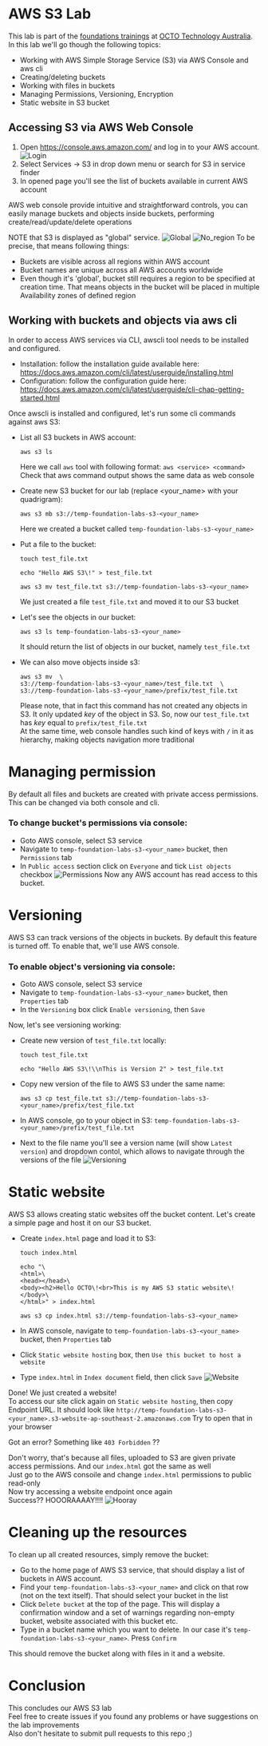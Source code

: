 # AWS S3 Lab
This lab is part of the [foundations trainings](https://github.com/octo-technology-downunder/octo-au-foundations) at [OCTO Technology Australia](http://careers.octo.com.au/).
In this lab we'll go though the following topics:
- Working with AWS Simple Storage Service (S3) via AWS Console and aws cli
- Creating/deleting buckets
- Working with files in buckets
- Managing Permissions, Versioning, Encryption
- Static website in S3 bucket

## Accessing S3 via AWS Web Console
1. Open https://console.aws.amazon.com/ and log in to your AWS account.
![Login](images/s3-login.png "Login")
1. Select Services -> S3 in drop down menu or search for S3 in service finder 
1. In opened page you'll see the list of buckets available in current AWS account

AWS web console provide intuitive and straightforward controls, you can easily manage buckets and objects inside buckets, performing create/read/update/delete operations 

NOTE that S3 is displayed as "global" service. 
![Global](images/s3-global.png "Global")
![No_region](images/s3-no_region.png "No_region")
To be precise, that means following things:
* Buckets are visible across all regions within AWS account
* Bucket names are unique across all AWS accounts worldwide
* Even though it's 'global', bucket still requires a region to be specified at creation time. That means objects in the bucket will be placed in multiple Availability zones of defined region


## Working with buckets and objects via aws cli
In order to access AWS services via CLI, awscli tool needs to be installed and configured. 
- Installation: follow the installation guide available here: https://docs.aws.amazon.com/cli/latest/userguide/installing.html
- Configuration: follow the configuration guide here: https://docs.aws.amazon.com/cli/latest/userguide/cli-chap-getting-started.html

Once awscli is installed and configured, let's run some cli commands against aws S3:

* List all S3 buckets in AWS account:

    `aws s3 ls`
    
    Here we call `aws` tool with following format: `aws <service> <command>`
    Check that aws command output shows the same data as web console 
* Create new S3 bucket for our lab (replace <your_name> with your quadrigram):

    `aws s3 mb s3://temp-foundation-labs-s3-<your_name>`

    Here we created a bucket called `temp-foundation-labs-s3-<your_name>`
* Put a file to the bucket:

    `touch test_file.txt`<br>
    
    `echo "Hello AWS S3\!" > test_file.txt`<br>
    
    `aws s3 mv test_file.txt s3://temp-foundation-labs-s3-<your_name>`
    
    We just created a file `test_file.txt` and moved it to our S3 bucket 
* Let's see the objects in our bucket:
    
    `aws s3 ls temp-foundation-labs-s3-<your_name>`
    
    It should return the list of objects in our bucket, namely `test_file.txt` 
* We can also move objects inside s3:

    `aws s3 mv  \ `<br>
    `s3://temp-foundation-labs-s3-<your_name>/test_file.txt  \ `<br>
    `s3://temp-foundation-labs-s3-<your_name>/prefix/test_file.txt`
    
    Please note, that in fact this command has not created any objects in S3. It only updated _key_ of the object in S3. So, now our `test_file.txt` has _key_ equal to `prefix/test_file.txt` <br>
    At the same time, web console handles such kind of keys with `/` in it as hierarchy, making objects navigation more traditional

# Managing permission
By default all files and buckets are created with private access permissions. This can be changed via both console and cli.<br>
### To change bucket's permissions via console: 
* Goto AWS console, select S3 service
* Navigate to `temp-foundation-labs-s3-<your_name>` bucket, then `Permissions` tab
* In `Public access` section click on `Everyone` and tick `List objects` checkbox
![Permissions](images/s3-permissions.png "Permissions")
Now any AWS account has read access to this bucket.

# Versioning
AWS S3 can track versions of the objects in buckets. By default this feature is turned off. To enable that, we'll use AWS console.
### To enable object's versioning via console: 
* Goto AWS console, select S3 service
* Navigate to `temp-foundation-labs-s3-<your_name>` bucket, then `Properties` tab
* In the `Versioning` box click `Enable versioning`, then `Save`

Now, let's see versioning working:
* Create new version of `test_file.txt` locally:

    `touch test_file.txt`<br>
    
    `echo "Hello AWS S3\!\\nThis is Version 2" > test_file.txt`<br>
* Copy new version of the file to AWS S3 under the same name:

    `aws s3 cp test_file.txt s3://temp-foundation-labs-s3-<your_name>/prefix/test_file.txt`

* In AWS console, go to your object in S3: `temp-foundation-labs-s3-<your_name>/prefix/test_file.txt`
* Next to the file name you'll see a version name (will show `Latest version`) and dropdown contol, which allows to navigate through the  versions of the file
![Versioning](images/s3-versioning.png "Versioning")

# Static website
AWS S3 allows creating static websites off the bucket content. Let's create a simple page and host it on our S3 bucket.
* Create `index.html` page and load it to S3:

    `touch index.html`<br>
    
    `echo "\ `<br>
    `<html>\ `<br>
    `<head></head>\ `<br>
    `<body><h2>Hello OCTO\!<br>This is my AWS S3 static website\!</body>\ `<br>
    `</html>" > index.html`
    
    `aws s3 cp index.html s3://temp-foundation-labs-s3-<your_name>`
* In AWS console, navigate to `temp-foundation-labs-s3-<your_name>` bucket, then `Properties` tab
* Click `Static website hosting` box, then `Use this bucket to host a website`
* Type `index.html` in `Index document` field, then click `Save`
![Website](images/s3-website.png "Website")

Done! We just created a website! <br>
To access our site click again on `Static website hosting`, then copy Endpoint URL. It should look like `http://temp-foundation-labs-s3-<your_name>.s3-website-ap-southeast-2.amazonaws.com`
Try to open that in your browser<br>

Got an error? Something like `403 Forbidden` ??<br>

Don't worry, that's because all files, uploaded to S3 are given private access permissions. And our `index.html` got the same as well<br>
Just go to the AWS consoile and change `index.html` permissions to public read-only<br>
Now try accessing a website endpoint once again<br>
Success?? HOOORAAAAY!!!!
![Hooray](images/s3-hooray.png "Hooray")

# Cleaning up the resources
To clean up all created resources, simply remove the bucket:
* Go to the home page of AWS S3 service, that should display a list of buckets in AWS account.
* Find your `temp-foundation-labs-s3-<your_name>` and click on that row (not on the text itself). That should select your bucket in the list
* Click `Delete bucket` at the top of the page. This will display a confirmation window and a set of warnings regarding non-empty bucket, website associated with this bucket etc.
* Type in a bucket name which you want to delete. In our case it's `temp-foundation-labs-s3-<your_name>`. Press `Confirm`

This should remove the bucket along with files in it and a website. 


# Conclusion
This concludes our AWS S3 lab<br>
Feel free to create issues if you found any problems or have suggestions on the lab improvements<br>
Also don't hesitate to submit pull requests to this repo ;)  
 